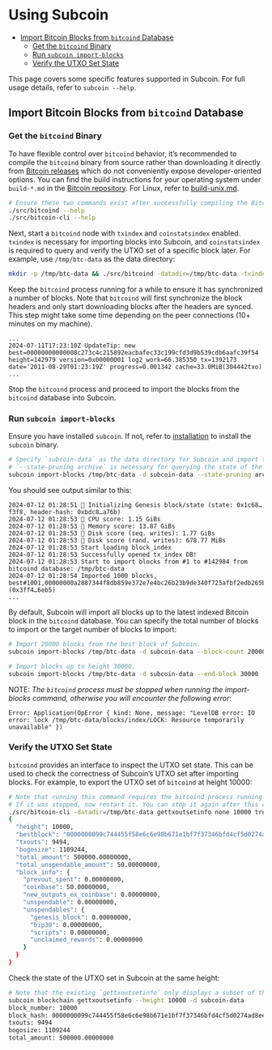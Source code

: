 # Using Subcoin

<!-- clap-markdown-toc -->

*   [Import Bitcoin Blocks from `bitcoind` Database](#import-bitcoin-blocks-from-bitcoind-database)
    *   [Get the `bitcoind` Binary](#get-the-bitcoind-binary)
    *   [Run `subcoin import-blocks`](#run-subcoin-import-blocks)
    *   [Verify the UTXO Set State](#verify-the-utxo-set-state)

<!-- /clap-markdown-toc -->

This page covers some specific features supported in Subcoin. For full usage details, refer to `subcoin --help`.

## Import Bitcoin Blocks from `bitcoind` Database

### Get the `bitcoind` Binary

To have flexible control over `bitcoind` behavior, it’s recommended to compile the `bitcoind` binary from source rather than downloading it directly from [Bitcoin releases](https://github.com/bitcoin/bitcoin/releases) which do not conveniently expose developer-oriented options. You can find the build instructions for your operating system under `build-*.md` in the [Bitcoin repository](https://github.com/bitcoin/bitcoin/tree/master/doc). For Linux, refer to [build-unix.md](https://github.com/bitcoin/bitcoin/blob/master/doc/build-unix.md).

```bash
# Ensure these two commands exist after successfully compiling the Bitcoin Core source code.
./src/bitcoind --help
./src/bitcoin-cli --help
```

Next, start a `bitcoind` node with `txindex` and `coinstatsindex` enabled. `txindex` is necessary for importing blocks into Subcoin, and `coinstatsindex` is required to query and verify the UTXO set of a specific block later. For example, use `/tmp/btc-data` as the data directory:

```bash
mkdir -p /tmp/btc-data && ./src/bitcoind -datadir=/tmp/btc-data -txindex -coinstatsindex
```

Keep the `bitcoind` process running for a while to ensure it has synchronized a number of blocks. Note that `bitcoind` will first synchronize the block headers and only start downloading blocks after the headers are synced. This step might take some time depending on the peer connections (10+ minutes on my machine).

```log
...
2024-07-11T17:23:10Z UpdateTip: new best=00000000000008c273c4c215892eacbafec33c199cfd3d9b539cdb6aafc39f54 height=142979 version=0x00000001 log2_work=66.385350 tx=1392173 date='2011-08-29T01:23:19Z' progress=0.001342 cache=33.0MiB(304442txo)
...
```

Stop the `bitcoind` process and proceed to import the blocks from the `bitcoind` database into Subcoin.

### Run `subcoin import-blocks`

Ensure you have installed `subcoin`. If not, refer to [installation](./installation.md) to install the `subcoin` binary.

```bash
# Specify `subcoin-data` as the data directory for Subcoin and import the blocks from `/tmp/btc-data` which is the `bitcoind` database we set up earlier.
# `--state-pruning archive` is necessary for querying the state of the Subcoin UTXO set later.
subcoin import-blocks /tmp/btc-data -d subcoin-data --state-pruning archive
```

You should see output similar to this:

```log
2024-07-12 01:28:51 🔨 Initializing Genesis block/state (state: 0x1c68…f3f8, header-hash: 0xbdc8…a76b)
2024-07-12 01:28:53 🏁 CPU score: 1.15 GiBs
2024-07-12 01:28:53 🏁 Memory score: 13.87 GiBs
2024-07-12 01:28:53 🏁 Disk score (seq. writes): 1.77 GiBs
2024-07-12 01:28:53 🏁 Disk score (rand. writes): 678.77 MiBs
2024-07-12 01:28:53 Start loading block_index
2024-07-12 01:28:53 Successfully opened tx_index DB!
2024-07-12 01:28:53 Start to import blocks from #1 to #142984 from bitcoind database: /tmp/btc-data
2024-07-12 01:28:54 Imported 1000 blocks, best#1001,00000000a2887344f8db859e372e7e4bc26b23b9de340f725afbf2edb265b4c6 (0x3ff4…6eb5)
...
```

By default, Subcoin will import all blocks up to the latest indexed Bitcoin block in the `bitcoind` database. You can specify the total number of blocks to import or the target number of blocks to import:

```bash
# Import 20000 blocks from the best block of Subcoin.
subcoin import-blocks /tmp/btc-data -d subcoin-data --block-count 20000

# Import blocks up to height 30000.
subcoin import-blocks /tmp/btc-data -d subcoin-data --end-block 30000
```

<div class="warning">

NOTE: _The `bitcoind` process must be stopped when running the import-blocks command, otherwise you will encounter the following error_:

```text
Error: Application(OpError { kind: None, message: "LevelDB error: IO error: lock /tmp/btc-data/blocks/index/LOCK: Resource temporarily unavailable" })
```

</div>

### Verify the UTXO Set State

`bitcoind` provides an interface to inspect the UTXO set state. This can be used to check the correctness of Subcoin’s UTXO set after importing blocks. For example, to export the UTXO set of `bitcoind` at height 10000:

```bash
# Note that running this command requires the bitcoind process running in the background.
# If it was stopped, now restart it. You can stop it again after this command finishes.
./src/bitcoin-cli -datadir=/tmp/btc-data gettxoutsetinfo none 10000 true
{
  "height": 10000,
  "bestblock": "0000000099c744455f58e6c6e98b671e1bf7f37346bfd4cf5d0274ad8ee660cb",
  "txouts": 9494,
  "bogosize": 1109244,
  "total_amount": 500000.00000000,
  "total_unspendable_amount": 50.00000000,
  "block_info": {
    "prevout_spent": 0.00000000,
    "coinbase": 50.00000000,
    "new_outputs_ex_coinbase": 0.00000000,
    "unspendable": 0.00000000,
    "unspendables": {
      "genesis_block": 0.00000000,
      "bip30": 0.00000000,
      "scripts": 0.00000000,
      "unclaimed_rewards": 0.00000000
    }
  }
}
```

Check the state of the UTXO set in Subcoin at the same height:

```bash
# Note that the existing `gettxoutsetinfo` only displays a subset of the information in `bitcoind`.
subcoin blockchain gettxoutsetinfo --height 10000 -d subcoin-data
block_number: 10000
block_hash: 0000000099c744455f58e6c6e98b671e1bf7f37346bfd4cf5d0274ad8ee660cb
txouts: 9494
bogosize: 1109244
total_amount: 500000.00000000
```
